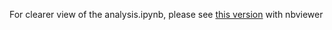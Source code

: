 For clearer view of the analysis.ipynb, please see [this version](http://nbviewer.jupyter.org/github/ivyWANG958/python-data-assignments/blob/master/assign2/GoogleAnalysis.ipynb)
 with nbviewer
